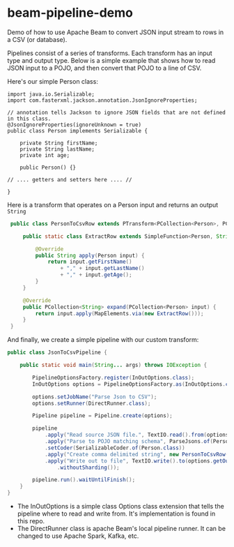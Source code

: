 # beam-pipeline-demo
Demo of how to use Apache Beam to convert JSON input stream to rows in a CSV (or database).

Pipelines consist of a series of transforms. Each transform has an input type and output type. Below is a simple example that shows how to read JSON input to a POJO, and then convert that POJO to a line of CSV.

Here's our simple Person class:
```
import java.io.Serializable;
import com.fasterxml.jackson.annotation.JsonIgnoreProperties;

// annotation tells Jackson to ignore JSON fields that are not defined in this class. 
@JsonIgnoreProperties(ignoreUnknown = true) 
public class Person implements Serializable {

    private String firstName;
    private String lastName;
    private int age;

    public Person() {}

// .... getters and setters here .... //

}
```

Here is a transform that operates on a Person input and returns an output `String`
```java
 public class PersonToCsvRow extends PTransform<PCollection<Person>, PCollection<String>> {

     public static class ExtractRow extends SimpleFunction<Person, String> {

         @Override
         public String apply(Person input) {
             return input.getFirstName()
                 + "," + input.getLastName()
                 + "," + input.getAge();
         }
     }

     @Override
     public PCollection<String> expand(PCollection<Person> input) {
         return input.apply(MapElements.via(new ExtractRow()));
     }
 }
```

And finally, we create a simple pipeline with our custom transform:

```java
public class JsonToCsvPipeline {

    public static void main(String... args) throws IOException {

        PipelineOptionsFactory.register(InOutOptions.class); 
        InOutOptions options = PipelineOptionsFactory.as(InOutOptions.class);

        options.setJobName("Parse Json to CSV");
        options.setRunner(DirectRunner.class); 

        Pipeline pipeline = Pipeline.create(options);

        pipeline
            .apply("Read source JSON file.", TextIO.read().from(options.getInput())) // Apache beam native transform to read/write from file
            .apply("Parse to POJO matching schema", ParseJsons.of(Person.class))     // Jackson transform to read json into an object. 
            .setCoder(SerializableCoder.of(Person.class))                            // Tells the pipeline how to serialize a `Person` object. 
            .apply("Create comma delimited string", new PersonToCsvRow())            // Our custom Transform. 
            .apply("Write out to file", TextIO.write().to(options.getOutput())       // Write out to CSV. 
                .withoutSharding());

        pipeline.run().waitUntilFinish();
    }
}
```

- The InOutOptions is a simple class Options class extension that tells the pipeline where to read and write from. It's implementation is found in this repo. 
- The DirectRunner class is apache Beam's local pipeline runner. It can be changed to use Apache Spark, Kafka, etc. 
